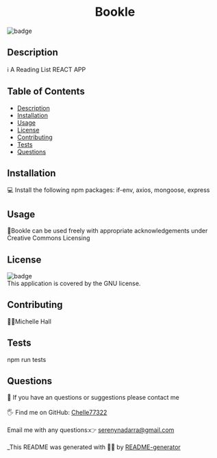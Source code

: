 
<h1 align="center">Bookle</h1>
  
![badge](https://img.shields.io/badge/license-GNU-brightgreen)<br />
## Description
ℹ️ A Reading List REACT APP
## Table of Contents
- [Description](#description)
- [Installation](#installation)
- [Usage](#usage)
- [License](#license)
- [Contributing](#contributing)
- [Tests](#tests)
- [Questions](#questions)
## Installation
💻 Install the following npm packages: if-env, axios, mongoose, express
## Usage
📖Bookle can be used freely with appropriate acknowledgements under Creative Commons Licensing
## License
![badge](https://img.shields.io/badge/license-GNU-brightgreen)
<br />
This application is covered by the GNU license. 
## Contributing
🙋‍♀️Michelle Hall
## Tests
 npm run tests
## Questions

🤔 If you have an questions or suggestions please contact me<br />
<br />
🖐️ Find me on GitHub: [Chelle77322](https://github.com/Chelle77322)<br />
<br />
 Email me with any questions:👉 serenynadarra@gmail.com<br /><br />
_This README was generated with 🤸‍♀️ by [README-generator](https://github.com/Chelle77322/README-Generator)
    
